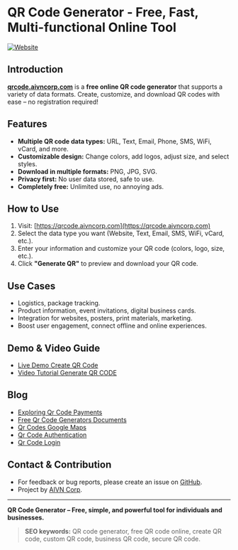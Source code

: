 # QR Code Generator - Free, Fast, Multi-functional Online Tool

[![Website](https://img.shields.io/website?url=https%3A%2F%2Fqrcode.aivncorp.com)](https://qrcode.aivncorp.com)

## Introduction

[**qrcode.aivncorp.com**](https://qrcode.aivncorp.com) is a **free online QR code generator** that supports a variety of data formats. Create, customize, and download QR codes with ease – no registration required!

## Features

- **Multiple QR code data types:** URL, Text, Email, Phone, SMS, WiFi, vCard, and more.
- **Customizable design:** Change colors, add logos, adjust size, and select styles.
- **Download in multiple formats:** PNG, JPG, SVG.
- **Privacy first:** No user data stored, safe to use.
- **Completely free:** Unlimited use, no annoying ads.

## How to Use

1. Visit: [https://qrcode.aivncorp.com](https://qrcode.aivncorp.com)
2. Select the data type you want (Website, Text, Email, SMS, WiFi, vCard, etc.).
3. Enter your information and customize your QR code (colors, logo, size, etc.).
4. Click **"Generate QR"** to preview and download your QR code.

## Use Cases

- Logistics, package tracking.
- Product information, event invitations, digital business cards.
- Integration for websites, posters, print materials, marketing.
- Boost user engagement, connect offline and online experiences.

## Demo & Video Guide

- [Live Demo Create QR Code](https://qrcode.aivncorp.com)
- [Video Tutorial Generate QR CODE](https://www.youtube.com/embed/QNwBPAG74K4)
## Blog

- [Exploring Qr Code Payments](https://qrcode.aivncorp.com/en/202507/exploring-qr-code-payments.html)
- [Free Qr Code Generators Documents](https://qrcode.aivncorp.com/en/202507/journey-free-qr-code-generators-documents.html)
- [Qr Codes Google Maps](https://qrcode.aivncorp.com/en/202507/journey-qr-codes-google-maps.html)
- [Qr Code Authentication](https://qrcode.aivncorp.com/en/202507/journey-secure-qr-code-authentication.html)
- [Qr Code Login](https://qrcode.aivncorp.com/en/202507/journey-secure-qr-code-login.html)

## Contact & Contribution

- For feedback or bug reports, please create an issue on [GitHub](#).
- Project by [AIVN Corp](https://aivncorp.com).
---

**QR Code Generator – Free, simple, and powerful tool for individuals and businesses.**

> **SEO keywords:** QR code generator, free QR code online, create QR code, custom QR code, business QR code, secure QR code.


